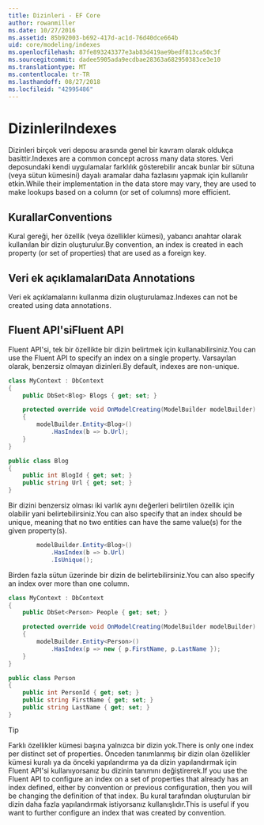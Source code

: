 ```yaml
---
title: Dizinleri - EF Core
author: rowanmiller
ms.date: 10/27/2016
ms.assetid: 85b92003-b692-417d-ac1d-76d40dce664b
uid: core/modeling/indexes
ms.openlocfilehash: 87fe893243377e3ab83d419ae9bedf813ca50c3f
ms.sourcegitcommit: dadee5905ada9ecdbae28363a682950383ce3e10
ms.translationtype: MT
ms.contentlocale: tr-TR
ms.lasthandoff: 08/27/2018
ms.locfileid: "42995486"
---
```

# <a name="indexes"></a><span data-ttu-id="7dbcf-102">Dizinleri</span><span class="sxs-lookup"><span data-stu-id="7dbcf-102">Indexes</span></span>

<span data-ttu-id="7dbcf-103">Dizinleri birçok veri deposu arasında genel bir kavram olarak oldukça basittir.</span><span class="sxs-lookup"><span data-stu-id="7dbcf-103">Indexes are a common concept across many data stores.</span></span> <span data-ttu-id="7dbcf-104">Veri deposundaki kendi uygulamalar farklılık gösterebilir ancak bunlar bir sütuna (veya sütun kümesini) dayalı aramalar daha fazlasını yapmak için kullanılır etkin.</span><span class="sxs-lookup"><span data-stu-id="7dbcf-104">While their implementation in the data store may vary, they are used to make lookups based on a column (or set of columns) more efficient.</span></span>

## <a name="conventions"></a><span data-ttu-id="7dbcf-105">Kurallar</span><span class="sxs-lookup"><span data-stu-id="7dbcf-105">Conventions</span></span>

<span data-ttu-id="7dbcf-106">Kural gereği, her özellik (veya özellikler kümesi), yabancı anahtar olarak kullanılan bir dizin oluşturulur.</span><span class="sxs-lookup"><span data-stu-id="7dbcf-106">By convention, an index is created in each property (or set of properties) that are used as a foreign key.</span></span>

## <a name="data-annotations"></a><span data-ttu-id="7dbcf-107">Veri ek açıklamaları</span><span class="sxs-lookup"><span data-stu-id="7dbcf-107">Data Annotations</span></span>

<span data-ttu-id="7dbcf-108">Veri ek açıklamalarını kullanma dizin oluşturulamaz.</span><span class="sxs-lookup"><span data-stu-id="7dbcf-108">Indexes can not be created using data annotations.</span></span>

## <a name="fluent-api"></a><span data-ttu-id="7dbcf-109">Fluent API'si</span><span class="sxs-lookup"><span data-stu-id="7dbcf-109">Fluent API</span></span>

<span data-ttu-id="7dbcf-110">Fluent API'si, tek bir özellikte bir dizin belirtmek için kullanabilirsiniz.</span><span class="sxs-lookup"><span data-stu-id="7dbcf-110">You can use the Fluent API to specify an index on a single property.</span></span> <span data-ttu-id="7dbcf-111">Varsayılan olarak, benzersiz olmayan dizinleri.</span><span class="sxs-lookup"><span data-stu-id="7dbcf-111">By default, indexes are non-unique.</span></span>

<!-- [!code-csharp[Main](samples/core/Modeling/FluentAPI/Samples/Index.cs?highlight=7,8)] -->
``` csharp
class MyContext : DbContext
{
    public DbSet<Blog> Blogs { get; set; }

    protected override void OnModelCreating(ModelBuilder modelBuilder)
    {
        modelBuilder.Entity<Blog>()
            .HasIndex(b => b.Url);
    }
}

public class Blog
{
    public int BlogId { get; set; }
    public string Url { get; set; }
}
```

<span data-ttu-id="7dbcf-112">Bir dizini benzersiz olması iki varlık aynı değerleri belirtilen özellik için olabilir yani belirtebilirsiniz.</span><span class="sxs-lookup"><span data-stu-id="7dbcf-112">You can also specify that an index should be unique, meaning that no two entities can have the same value(s) for the given property(s).</span></span>

<!-- [!code-csharp[Main](samples/core/Modeling/FluentAPI/Samples/IndexUnique.cs?highlight=3)] -->
``` csharp
        modelBuilder.Entity<Blog>()
            .HasIndex(b => b.Url)
            .IsUnique();
```

<span data-ttu-id="7dbcf-113">Birden fazla sütun üzerinde bir dizin de belirtebilirsiniz.</span><span class="sxs-lookup"><span data-stu-id="7dbcf-113">You can also specify an index over more than one column.</span></span>

<!-- [!code-csharp[Main](samples/core/Modeling/FluentAPI/Samples/IndexComposite.cs?highlight=7,8)] -->
``` csharp
class MyContext : DbContext
{
    public DbSet<Person> People { get; set; }

    protected override void OnModelCreating(ModelBuilder modelBuilder)
    {
        modelBuilder.Entity<Person>()
            .HasIndex(p => new { p.FirstName, p.LastName });
    }
}

public class Person
{
    public int PersonId { get; set; }
    public string FirstName { get; set; }
    public string LastName { get; set; }
}
```

> [!TIP]  
> <span data-ttu-id="7dbcf-114">Farklı özellikler kümesi başına yalnızca bir dizin yok.</span><span class="sxs-lookup"><span data-stu-id="7dbcf-114">There is only one index per distinct set of properties.</span></span> <span data-ttu-id="7dbcf-115">Önceden tanımlanmış bir dizin olan özellikler kümesi kuralı ya da önceki yapılandırma ya da dizin yapılandırmak için Fluent API'si kullanıyorsanız bu dizinin tanımını değiştirerek.</span><span class="sxs-lookup"><span data-stu-id="7dbcf-115">If you use the Fluent API to configure an index on a set of properties that already has an index defined, either by convention or previous configuration, then you will be changing the definition of that index.</span></span> <span data-ttu-id="7dbcf-116">Bu kural tarafından oluşturulan bir dizin daha fazla yapılandırmak istiyorsanız kullanışlıdır.</span><span class="sxs-lookup"><span data-stu-id="7dbcf-116">This is useful if you want to further configure an index that was created by convention.</span></span>
